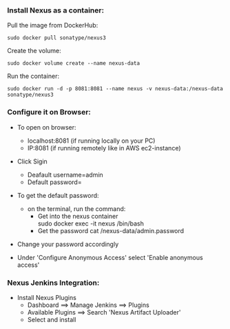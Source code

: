 ### Install Nexus as a container: 

Pull the image from DockerHub:
```
sudo docker pull sonatype/nexus3
```
Create the volume:
```
sudo docker volume create --name nexus-data
```
Run the container:
```
sudo docker run -d -p 8081:8081 --name nexus -v nexus-data:/nexus-data sonatype/nexus3
```

### Configure it on Browser: 

- To open on browser:
  - localhost:8081 (if running locally on your PC)
  - IP:8081 (if running remotely like in AWS ec2-instance)

- Click Sigin 
  - Deafault username=admin 
  - Default password= 

- To get the default password: 
  - on the terminal, run the command:
    - Get into the nexus container  
      sudo docker exec -it nexus /bin/bash  
    - Get the password 
      cat /nexus-data/admin.password

- Change your password accordingly 
- Under 'Configure Anonymous Access' select 'Enable anonymous access'


### Nexus Jenkins Integration: 
- Install Nexus Plugins
  - Dashboard ==> Manage Jenkins ==> Plugins 
  - Available Plugins ==> Search 'Nexus Artifact Uploader'
  - Select and install 
